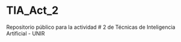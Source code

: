 # TIA_Act_2
Repositorio público para la actividad # 2 de Técnicas de Inteligencia Artificial - UNIR
